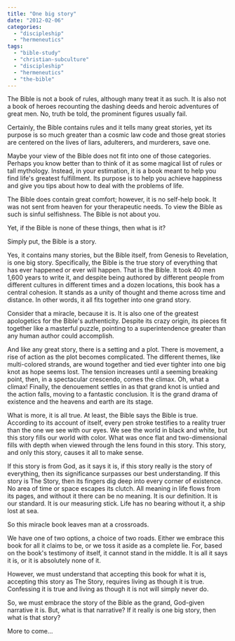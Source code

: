 ```yaml
---
title: "One big story"
date: "2012-02-06"
categories: 
  - "discipleship"
  - "hermeneutics"
tags: 
  - "bible-study"
  - "christian-subculture"
  - "discipleship"
  - "hermeneutics"
  - "the-bible"
---
```


The Bible is not a book of rules, although many treat it as such. It is also not a book of heroes recounting the dashing deeds and heroic adventures of great men. No, truth be told, the prominent figures usually fail.

Certainly, the Bible contains rules and it tells many great stories, yet its purpose is so much greater than a cosmic law code and those great stories are centered on the lives of liars, adulterers, and murderers, save one.

Maybe your view of the Bible does not fit into one of those categories. Perhaps you know better than to think of it as some magical list of rules or tall mythology. Instead, in your estimation, it is a book meant to help you find life's greatest fulfillment. Its purpose is to help you achieve happiness and give you tips about how to deal with the problems of life.

The Bible does contain great comfort; however, it is no self-help book. It was not sent from heaven for your therapeutic needs. To view the Bible as such is sinful selfishness. The Bible is not about you.

Yet, if the Bible is none of these things, then what is it?

Simply put, the Bible is a story.

Yes, it contains many stories, but the Bible itself, from Genesis to Revelation, is one big story. Specifically, the Bible is the true story of everything that has ever happened or ever will happen. That is the Bible. It took 40 men 1,600 years to write it, and despite being authored by different people from different cultures in different times and a dozen locations, this book has a central cohesion. It stands as a unity of thought and theme across time and distance. In other words, it all fits together into one grand story.

Consider that a miracle, because it is. It is also one of the greatest apologetics for the Bible's authenticity. Despite its crazy origin, its pieces fit together like a masterful puzzle, pointing to a superintendence greater than any human author could accomplish.

And like any great story, there is a setting and a plot. There is movement, a rise of action as the plot becomes complicated. The different themes, like multi-colored strands, are wound together and tied ever tighter into one big knot as hope seems lost. The tension increases until a seeming breaking point, then, in a spectacular crescendo, comes the climax. Oh, what a climax! Finally, the denouement settles in as that grand knot is untied and the action falls, moving to a fantastic conclusion. It is the grand drama of existence and the heavens and earth are its stage.

What is more, it is all true. At least, the Bible says the Bible is true. According to its account of itself, every pen stroke testifies to a reality truer than the one we see with our eyes. We see the world in black and white, but this story fills our world with color. What was once flat and two-dimensional fills with depth when viewed through the lens found in this story. This story, and only this story, causes it all to make sense.

If this story is from God, as it says it is, if this story really is the story of everything, then its significance surpasses our best understanding. If this story is The Story, then its fingers dig deep into every corner of existence. No area of time or space escapes its clutch. All meaning in life flows from its pages, and without it there can be no meaning. It is our definition. It is our standard. It is our measuring stick. Life has no bearing without it, a ship lost at sea.

So this miracle book leaves man at a crossroads.

We have one of two options, a choice of two roads. Either we embrace this book for all it claims to be, or we toss it aside as a complete lie. For, based on the book's testimony of itself, it cannot stand in the middle. It is all it says it is, or it is absolutely none of it.

However, we must understand that accepting this book for what it is, accepting this story as The Story, requires living as though it is true. Confessing it is true and living as though it is not will simply never do.

So, we must embrace the story of the Bible as the grand, God-given narrative it is. But, what is that narrative? If it really is one big story, then what is that story?

More to come...
